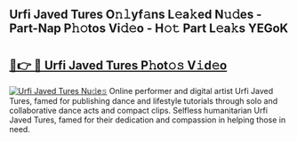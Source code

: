 ## Urfi Javed Tures O𝚗𝚕yf𝚊ns L𝚎a𝚔ed N𝚞𝚍es - Part-Nap P𝚑𝚘tos Vi𝚍𝚎o - H𝚘𝚝 Part L𝚎a𝚔s YEGoK

# <h2><a href="http://kf2d26.oniu.top/?m=Urfi+Javed+Tures">🔗👉 🔴 Urfi Javed Tures P𝚑ot𝚘𝚜 V𝚒d𝚎o</a></h2>

[![Urfi Javed Tures Nu𝚍e𝚜](https://i.imgur.com/0qMVB7G.gif)](http://kf2d26.oniu.top/?m=Urfi+Javed+Tures)
Online performer and digital artist Urfi Javed Tures, famed for publishing dance and lifestyle tutorials through solo and collaborative dance acts and compact clips. Selfless humanitarian Urfi Javed Tures, famed for their dedication and compassion in helping those in need.  
